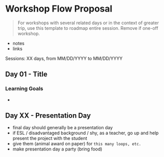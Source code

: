 # Workshop Flow Proposal

> For workshops with several related days or in the context of greater trip, use this template to roadmap entire session. Remove if one-off workshop.

- notes
- links

Sessions: XX days, from MM/DD/YYYY to MM/DD/YYYY

## Day 01 - Title
### Learning Goals
- 

## Day XX - Presentation Day
- final day should generally be a presentation day
- if ESL / disadvantaged background / shy, as a teacher, go up and help present the project with the student
- give them (animal award on paper) for `this many loops, etc.`
- make presentation day a party (bring food)